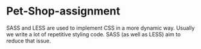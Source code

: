 # Pet-Shop-assignment
SASS and LESS are used to implement CSS in a more dynamic way. Usually we write a lot of repetitive styling code. SASS (as well as LESS) aim to reduce that issue.
